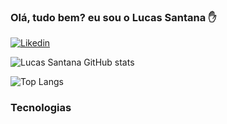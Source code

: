 ### Olá, tudo bem? eu sou o Lucas Santana ✋
[![Likedin](https://img.shields.io/badge/LinkedIn-0077B5?style=for-the-badge&logo=linkedin&logoColor=white)](https://www.linkedin.com/in/llucassantana/) 

![Lucas Santana GitHub stats](https://github-readme-stats.vercel.app/api?username=llucassantana&show_icons=true&theme=dracula)

![Top Langs](https://github-readme-stats.vercel.app/api/top-langs/?username=llucassantana&hide_progress=true)

### Tecnologias 
<div style"display: inline_block"><br/>
  <img scr="https://img.shields.io/badge/HTML-239120?style=for-the-badge&logo=html5&logoColor=white" />
</div>
